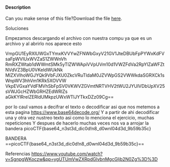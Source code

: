 #### Description

Can you make sense of this file?Download the file [here](https://artifacts.picoctf.net/c/471/enc_flag).


Soluciones


Empezamos descargando el archivo con nuestra compu ya que es un archivo
y al abrirlo nos aparece esto 

VmpGU1EyRXlUWGxTYmxKVVYwZFNWbGxyV21GV1JteDBUbFpPYWxKdFVsaFpWVlUxWVZaS1ZWWnVh
RmRXZWtab1dWWmtSMk5yTlZWWApiVVpUVm10d1VWZFdVa2RpYlZaWFZtNVdVZ3BpU0VKeldWUkNk
MlZXVlhoWGJYQk9VbFJXU0ZkcVRuTldaM0JZVWpGS2VWWkdaSGRXCk1sWnpWV3hhVm1KRk5XOVVW
VkpEVGxaYVdFMVhSbFpSV0VKWVZGVmtNRTVHV2tWU2JYUlVDbUpXV25sVWJGcHZWbGRHZEdWRlZs
aGkKYlRrelZERldUMkpzUWxWTlJYTkxDZz09Cg==

por lo caul vamos a decifrar el texto o decodificar
asi que nos metemos a esta pagina 
https://www.base64decode.org/
Y a partir de ahi decodificar una y otra vez nustreo texto asi como lo menciona el ejercicio, muchas repeticiones
Y despues de hacerlo muchas veces nos va a arrojar la bandera 
picoCTF{base64_n3st3d_dic0d!n8_d0wnl04d3d_9b59b35c}




BANDERA
==picoCTF{base64_n3st3d_dic0d!n8_d0wnl04d3d_9b59b35c}==


Referencias
https://www.youtube.com/watch?v=SgnpgWKoczw&pp=ygUTUmVwZXRpdGlvbnMgcGljb2N0Zg%3D%3D
